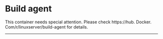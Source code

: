 # Build agent

This container needs special attention. Please check https://hub. Docker. Com/r/linuxserver/build-agent for details.

---